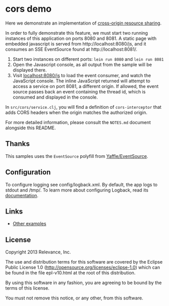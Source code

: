 # cors demo

Here we demonstrate an implementation of [cross-origin resource sharing](http://en.wikipedia.org/wiki/Cross-origin_resource_sharing).

In order to fully demonstrate this feature, we must start two running instances of this application on ports 8080 and 8081. A static
page with embedded javascript is served from http://localhost:8080/js, and it consumes an SSE EventSource found at http://localhost:8081/.

1. Start two instances on different ports: `lein run 8080` and `lein run 8081`
1. Open the Javascript console, as all output from the sample will be
   displayed there.
1. Visit [localhost:8080/js](http://localhost:8080/js) to load the
   event consumer, and watch the JavaScript console. The inline JavaScript returned
   will attempt to access a service on port 8081, a different origin. If allowed,
   the event source passes back an event containing the thread id, which is consumed
   and displayed in the console.

In `src/cors/service.clj`, you will find a definition of `cors-interceptor` that adds CORS headers
when the origin matches the authorized origin.

For more detailed information, please consult the `NOTES.md` document alongside this README.

## Thanks

This samples uses the `EventSource` polyfill from [Yaffle/EventSource](https://github.com/Yaffle/EventSource).

## Configuration

To configure logging see config/logback.xml. By default, the app logs to stdout and /tmp/.
To learn more about configuring Logback, read its [documentation](http://logback.qos.ch/documentation.html).

## Links

* [Other examples](https://github.com/pedestal/samples)


License
-------
Copyright 2013 Relevance, Inc.

The use and distribution terms for this software are covered by the
Eclipse Public License 1.0 (http://opensource.org/licenses/eclipse-1.0)
which can be found in the file epl-v10.html at the root of this distribution.

By using this software in any fashion, you are agreeing to be bound by
the terms of this license.

You must not remove this notice, or any other, from this software.
